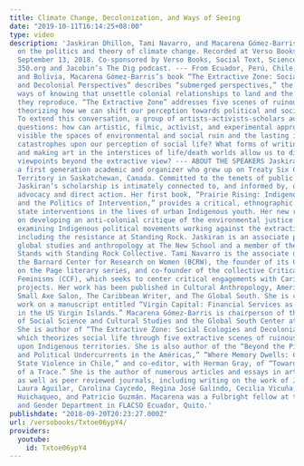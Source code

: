 ```yaml
---
title: Climate Change, Decolonization, and Ways of Seeing
date: "2019-10-11T16:14:25+08:00"
type: video
description: 'Jaskiran Dhillon, Tami Navarro, and Macarena Gómez-Barris in conversation
  on the politics and theory of climate change. Recorded at Verso Books in Brooklyn,
  September 13, 2018. Co-sponsored by Verso Books, Social Text, Science for the People,
  350.org and Jacobin’s The Dig podcast. --- From Ecuador, Perú, Chile, Colombia,
  and Bolivia, Macarena Gómez-Barris’s book “The Extractive Zone: Social Ecologies
  and Decolonial Perspectives” describes “submerged perspectives,” the decolonial
  ways of knowing that unsettle colonial relationships to land and the forms of violence
  they reproduce. “The Extractive Zone” addresses five scenes of ruinous capitalism,
  theorizing how we can shift our perception towards political and social potential.
  To extend this conversation, a group of artists-activists-scholars addresses these
  questions: how can artistic, filmic, activist, and experimental approaches make
  visible the spaces of environmental and social ruin and the lasting imprint of multiple
  catastrophes upon our perception of social life? What forms of writing, activity,
  and making art in the interstices of life/death worlds allow us to differently inhabit
  viewpoints beyond the extractive view? --- ABOUT THE SPEAKERS Jaskiran Dhillon is
  a first generation academic and organizer who grew up on Treaty Six Cree and Metis
  Territory in Saskatchewan, Canada. Committed to the tenets of public intellectualism,
  Jaskiran’s scholarship is intimately connected to, and informed by, on-the-ground
  advocacy and direct action. Her first book, “Prairie Rising: Indigenous Youth, Decolonization,
  and the Politics of Intervention,” provides a critical, ethnographic account of
  state interventions in the lives of urban Indigenous youth. Her new research focuses
  on developing an anti-colonial critique of the environmental justice movement by
  examining Indigenous political movements working against the extractive industry,
  including the resistance at Standing Rock. Jaskiran is an associate professor of
  global studies and anthropology at The New School and a member of the New York City
  Stands with Standing Rock Collective. Tami Navarro is the associate director of
  the Barnard Center for Research on Women (BCRW), the founder of its Caribbean Feminisms
  on the Page literary series, and co-founder of the collective Critical Caribbean
  Feminisms (CCF), which seeks to center critical engagements with Caribbean diasporic
  projects. Her work has been published in Cultural Anthropology, American Anthropologist,
  Small Axe Salon, The Caribbean Writer, and The Global South. She is currently at
  work on a manuscript entitled “Virgin Capital: Financial Services as Development
  in the US Virgin Islands.” Macarena Gómez-Barris is chairperson of the Department
  of Social Science and Cultural Studies and the Global South Center at Pratt Institute.
  She is author of “The Extractive Zone: Social Ecologies and Decolonial Perspectives,”
  which theorizes social life through five extractive scenes of ruinous capitalism
  upon Indigenous territories. She is also author of the “Beyond the Pink Tide: Art
  and Political Undercurrents in the Américas,” “Where Memory Dwells: Culture and
  State Violence in Chile,” and co-editor, with Herman Gray, of “Towards a Sociology
  of a Trace.” She is the author of numerous articles and essays in art catalogues
  as well as peer reviewed journals, including writing on the work of Julie Mehretu,
  Laura Aguilar, Carolina Caycedo, Regina José Galindo, Cecilia Vicuña, Francisco
  Huichaqueo, and Patricio Guzmán. Macarena was a Fulbright fellow at the Sociology
  and Gender Department in FLACSO Ecuador, Quito.'
publishdate: "2018-09-20T20:23:27.000Z"
url: /versobooks/Txtoe06ypY4/
providers:
  youtube:
    id: Txtoe06ypY4
---
```

